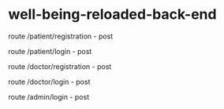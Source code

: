 # well-being-reloaded-back-end

route /patient/registration - post

route /patient/login - post

route /doctor/registration - post

route /doctor/login - post

route /admin/login - post
